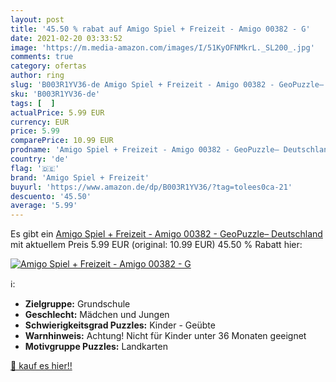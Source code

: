```yaml
---
layout: post
title: '45.50 % rabat auf Amigo Spiel + Freizeit - Amigo 00382 - G'
date: 2021-02-20 03:33:52
image: 'https://m.media-amazon.com/images/I/51KyOFNMkrL._SL200_.jpg'
comments: true
category: ofertas
author: ring
slug: 'B003R1YV36-de Amigo Spiel + Freizeit - Amigo 00382 - GeoPuzzle– Deutschland'
sku: 'B003R1YV36-de'
tags: [  ]
actualPrice: 5.99 EUR
currency: EUR
price: 5.99
comparePrice: 10.99 EUR
prodname: 'Amigo Spiel + Freizeit - Amigo 00382 - GeoPuzzle– Deutschland'
country: 'de'
flag: '🇩🇪'
brand: 'Amigo Spiel + Freizeit'
buyurl: 'https://www.amazon.de/dp/B003R1YV36/?tag=tolees0ca-21'
descuento: '45.50'
average: '5.99'
---
```


Es gibt ein [Amigo Spiel + Freizeit - Amigo 00382 - GeoPuzzle– Deutschland](https://www.amazon.de/dp/B003R1YV36/?tag=tolees0ca-21) mit aktuellem Preis 5.99 EUR (original: 10.99 EUR) 45.50 % Rabatt hier:

[![Amigo Spiel + Freizeit - Amigo 00382 - G](https://m.media-amazon.com/images/I/51KyOFNMkrL._SL200_.jpg)](https://www.amazon.de/dp/B003R1YV36/?tag=tolees0ca-21)

ℹ️:

- <b>Zielgruppe:</b> Grundschule
- <b>Geschlecht:</b> Mädchen und Jungen
- <b>Schwierigkeitsgrad Puzzles:</b> Kinder - Geübte
- <b>Warnhinweis:</b> Achtung! Nicht für Kinder unter 36 Monaten geeignet
- <b>Motivgruppe Puzzles:</b> Landkarten

[🛒 kauf es hier!!](https://www.amazon.de/dp/B003R1YV36/?tag=tolees0ca-21)
